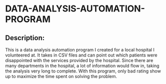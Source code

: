 # DATA-ANALYSIS-AUTOMATION-PROGRAM

## Description:

This is a data analysis automation program I created for a local hospital I volunteered at. It takes in CSV files and can point out which patients were disappointed with the services provided by the hospital. Since there are many departments in the hospital, a lot of information would flow in, taking the analysis very long to complete. With this program, only bad rating show up to maximize the time spent on solving the problem.
